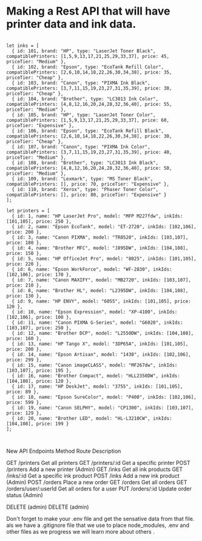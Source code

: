 # Making a Rest API that will have printer data and ink data.

```

let inks = [
  { id: 101, brand: "HP", type: "LaserJet Toner Black", compatiblePrinters: [1,5,9,13,17,21,25,29,33,37], price: 45, priceTier: "Medium" },
  { id: 102, brand: "Epson", type: "EcoTank Refill Color", compatiblePrinters: [2,6,10,14,18,22,26,30,34,38], price: 35, priceTier: "Cheap" },
  { id: 103, brand: "Canon", type: "PIXMA Ink Black", compatiblePrinters: [3,7,11,15,19,23,27,31,35,39], price: 30, priceTier: "Cheap" },
  { id: 104, brand: "Brother", type: "LC3013 Ink Color", compatiblePrinters: [4,8,12,16,20,24,28,32,36,40], price: 55, priceTier: "Medium" },
  { id: 105, brand: "HP", type: "LaserJet Toner Color", compatiblePrinters: [1,5,9,13,17,21,25,29,33,37], price: 60, priceTier: "Expensive" },
  { id: 106, brand: "Epson", type: "EcoTank Refill Black", compatiblePrinters: [2,6,10,14,18,22,26,30,34,38], price: 30, priceTier: "Cheap" },
  { id: 107, brand: "Canon", type: "PIXMA Ink Color", compatiblePrinters: [3,7,11,15,19,23,27,31,35,39], price: 40, priceTier: "Medium" },
  { id: 108, brand: "Brother", type: "LC3013 Ink Black", compatiblePrinters: [4,8,12,16,20,24,28,32,36,40], price: 50, priceTier: "Medium" },
  { id: 109, brand: "Lexmark", type: "MS Toner Black", compatiblePrinters: [], price: 70, priceTier: "Expensive" },
  { id: 110, brand: "Xerox", type: "Phaser Toner Color", compatiblePrinters: [], price: 80, priceTier: "Expensive" }
];

let printers = [
  { id: 1, name: "HP LaserJet Pro", model: "MFP M227fdw", inkIds: [101,105], price: 250 },
  { id: 2, name: "Epson EcoTank", model: "ET-2720", inkIds: [102,106], price: 200 },
  { id: 3, name: "Canon PIXMA", model: "TR8520", inkIds: [103,107], price: 180 },
  { id: 4, name: "Brother MFC", model: "J895DW", inkIds: [104,108], price: 150 },
  { id: 5, name: "HP OfficeJet Pro", model: "8025", inkIds: [101,105], price: 220 },
  { id: 6, name: "Epson WorkForce", model: "WF-2830", inkIds: [102,106], price: 170 },
  { id: 7, name: "Canon MAXIFY", model: "MB2720", inkIds: [103,107], price: 210 },
  { id: 8, name: "Brother HL", model: "L2395DW", inkIds: [104,108], price: 130 },
  { id: 9, name: "HP ENVY", model: "6055", inkIds: [101,105], price: 120 },
  { id: 10, name: "Epson Expression", model: "XP-4100", inkIds: [102,106], price: 100 },
  { id: 11, name: "Canon PIXMA G-Series", model: "G6020", inkIds: [103,107], price: 250 },
  { id: 12, name: "Brother DCP", model: "L2550DW", inkIds: [104,108], price: 160 },
  { id: 13, name: "HP Tango X", model: "3DP65A", inkIds: [101,105], price: 200 },
  { id: 14, name: "Epson Artisan", model: "1430", inkIds: [102,106], price: 299 },
  { id: 15, name: "Canon imageCLASS", model: "MF267dw", inkIds: [103,107], price: 195 },
  { id: 16, name: "Brother Compact", model: "HLL2350DW", inkIds: [104,108], price: 120 },
  { id: 17, name: "HP DeskJet", model: "3755", inkIds: [101,105], price: 89 },
  { id: 18, name: "Epson SureColor", model: "P400", inkIds: [102,106], price: 599 },
  { id: 19, name: "Canon SELPHY", model: "CP1300", inkIds: [103,107], price: 129 },
  { id: 20, name: "Brother LED", model: "HL-L3210CW", inkIds: [104,108], price: 199 }
];



```

New API Endpoints
Method Route Description

GET /printers Get all printers
GET /printers/:id Get a specific printer
POST /printers Add a new printer (Admin)
GET /inks Get all ink products
GET /inks/:id Get a specific ink product
POST /inks Add a new ink product (Admin)
POST /orders Place a new order
GET /orders Get all orders
GET /orders/user/:userId Get all orders for a user
PUT /orders/:id Update order status (Admin)

DELETE (admin)
DELETE (admin)

Don't forget to make your .env file and get the sensative data from that file.
als we have a .gitignore file that we use to place node_modules, .env and other files as we progress we will learn more about others .
